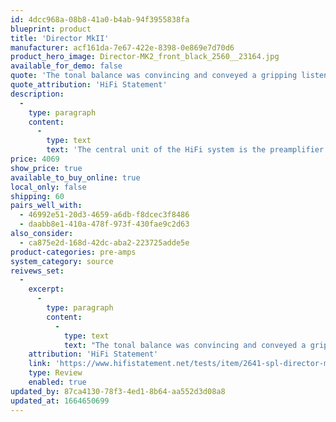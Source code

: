 ```yaml
---
id: 4dcc968a-08b8-41a0-b4ab-94f3955838fa
blueprint: product
title: 'Director MkII'
manufacturer: acf161da-7e67-422e-8398-0e869e7d70d6
product_hero_image: Director-MK2_front_black_2560__23164.jpg
available_for_demo: false
quote: 'The tonal balance was convincing and conveyed a gripping listening experience, characterized by many details in the voice and again and again surprising fine dynamics.'
quote_attribution: 'HiFi Statement'
description:
  -
    type: paragraph
    content:
      -
        type: text
        text: 'The central unit of the HiFi system is the preamplifier. With remote source selection and volume control, tape monitor path, retro-look-VU-meters, premium DA-converter and the all superior VOLTAiR technology, the Director Mk2 caters for musical blockbusters.'
price: 4069
show_price: true
available_to_buy_online: true
local_only: false
shipping: 60
pairs_well_with:
  - 46992e51-20d3-4659-a6db-f8dcec3f8486
  - daabb8e1-410a-478f-973f-430fae9c2d63
also_consider:
  - ca875e2d-168d-42dc-aba2-223725adde5e
product-categories: pre-amps
system_category: source
reivews_set:
  -
    excerpt:
      -
        type: paragraph
        content:
          -
            type: text
            text: "The tonal balance was convincing and conveyed a gripping listening experience, characterized by many details in the voice and again and again surprising fine dynamics.\_"
    attribution: 'HiFi Statement'
    link: 'https://www.hifistatement.net/tests/item/2641-spl-director-mk2'
    type: Review
    enabled: true
updated_by: 87ca4130-78f3-4ed1-8b64-aa552d3d08a8
updated_at: 1664650699
---
```


